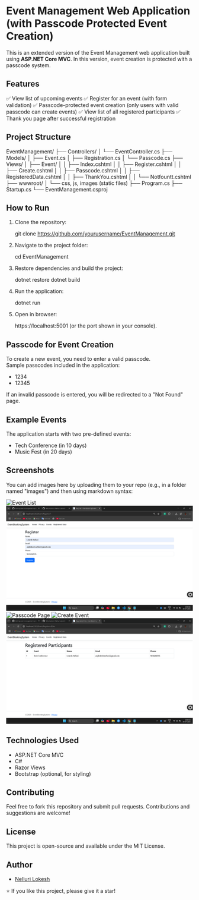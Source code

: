 
Event Management Web Application (with Passcode Protected Event Creation)
===========================================================================

This is an extended version of the Event Management web application built using **ASP.NET Core MVC**. 
In this version, event creation is protected with a passcode system.

Features
--------
✅ View list of upcoming events
✅ Register for an event (with form validation)
✅ Passcode-protected event creation (only users with valid passcode can create events)
✅ View list of all registered participants
✅ Thank you page after successful registration

Project Structure
-----------------
EventManagement/
├── Controllers/
│   └── EventController.cs
├── Models/
│   ├── Event.cs
│   ├── Registration.cs
│   └── Passcode.cs
├── Views/
│   ├── Event/
│   │   ├── Index.cshtml
│   │   ├── Register.cshtml
│   │   ├── Create.cshtml
│   │   ├── Passcode.cshtml
│   │   ├── RegisteredData.cshtml
│   │   ├── ThankYou.cshtml
│   │   └── Notfountt.cshtml
├── wwwroot/
│   └── css, js, images (static files)
├── Program.cs
├── Startup.cs
└── EventManagement.csproj

How to Run
----------
1. Clone the repository:

   git clone https://github.com/yourusername/EventManagement.git

2. Navigate to the project folder:

   cd EventManagement

3. Restore dependencies and build the project:

   dotnet restore
   dotnet build

4. Run the application:

   dotnet run

5. Open in browser:

   https://localhost:5001 (or the port shown in your console).

Passcode for Event Creation
---------------------------
To create a new event, you need to enter a valid passcode.  
Sample passcodes included in the application:
- 1234
- 12345

If an invalid passcode is entered, you will be redirected to a "Not Found" page.

Example Events
--------------
The application starts with two pre-defined events:
- Tech Conference (in 10 days)
- Music Fest (in 20 days)

Screenshots
-----------
You can add images here by uploading them to your repo (e.g., in a folder named "images") and then using markdown syntax:

![Event List](images/event-list.png)
![Register Page](images/register-page.png)
![Passcode Page](images/passcode-page.png)
![Create Event](images/create-event.png)
![Registered Data](images/registered-data.png)

Technologies Used
-----------------
- ASP.NET Core MVC
- C#
- Razor Views
- Bootstrap (optional, for styling)

Contributing
------------
Feel free to fork this repository and submit pull requests. Contributions and suggestions are welcome!

License
-------
This project is open-source and available under the MIT License.

Author
------
- [Nelluri Lokesh](https://github.com/NelluriLokesh)

⭐ If you like this project, please give it a star!

